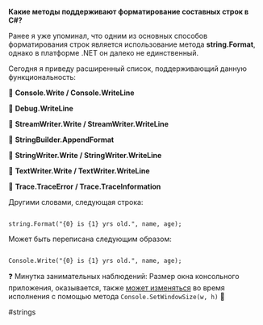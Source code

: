 **Какие методы поддерживают форматирование составных строк в C#?**

Ранее я уже упоминал, что одним из основных способов форматирования строк является использование метода **string.Format**, однако в платформе .NET он далеко не единственный.

Сегодня я приведу расширенный список, поддерживающий данную функциональность:

🔸 **Console.Write / Console.WriteLine**

🔸 **Debug.WriteLine**

🔸 **StreamWriter.Write / StreamWriter.WriteLine**

🔸 **StringBuilder.AppendFormat**

🔸 **StringWriter.Write / StringWriter.WriteLine**

🔸 **TextWriter.Write / TextWriter.WriteLine**

🔸 **Trace.TraceError / Trace.TraceInformation**

Другими словами, следующая строка:

```

string.Format("{0} is {1} yrs old.", name, age);
```

Может быть переписана следующим образом:

```

Console.Write("{0} is {1} yrs old.", name, age);
```

❓ Минутка занимательных наблюдений: Размер окна консольного приложения, оказывается, также [может изменяться](https://telegra.ph/Change-Console-Window-size-08-23) во время исполнения с помощью метода `Console.SetWindowSize(w, h)` 🙂

#strings